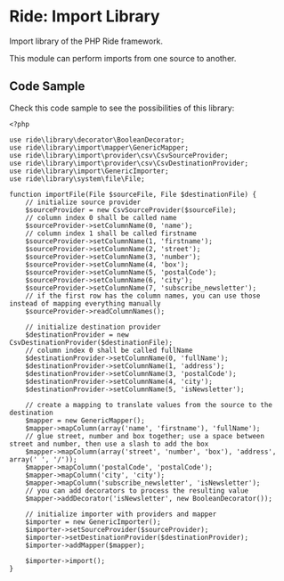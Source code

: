 # Ride: Import Library

Import library of the PHP Ride framework.

This module can perform imports from one source to another.

## Code Sample

Check this code sample to see the possibilities of this library:

    <?php

    use ride\library\decorator\BooleanDecorator;
    use ride\library\import\mapper\GenericMapper;
    use ride\library\import\provider\csv\CsvSourceProvider;
    use ride\library\import\provider\csv\CsvDestinationProvider;
    use ride\library\import\GenericImporter;
    use ride\library\system\file\File;

    function importFile(File $sourceFile, File $destinationFile) {
        // initialize source provider
        $sourceProvider = new CsvSourceProvider($sourceFile);
        // column index 0 shall be called name
        $sourceProvider->setColumnName(0, 'name');
        // column index 1 shall be called firstname
        $sourceProvider->setColumnName(1, 'firstname');
        $sourceProvider->setColumnName(2, 'street');
        $sourceProvider->setColumnName(3, 'number');
        $sourceProvider->setColumnName(4, 'box');
        $sourceProvider->setColumnName(5, 'postalCode');
        $sourceProvider->setColumnName(6, 'city');
        $sourceProvider->setColumnName(7, 'subscribe_newsletter');
        // if the first row has the column names, you can use those instead of mapping everything manually
        $sourceProvider->readColumnNames();

        // initialize destination provider
        $destinationProvider = new CsvDestinationProvider($destinationFile);
        // column index 0 shall be called fullName
        $destinationProvider->setColumnName(0, 'fullName');
        $destinationProvider->setColumnName(1, 'address');
        $destinationProvider->setColumnName(3, 'postalCode');
        $destinationProvider->setColumnName(4, 'city');
        $destinationProvider->setColumnName(5, 'isNewsletter');

        // create a mapping to translate values from the source to the destination
        $mapper = new GenericMapper();
        $mapper->mapColumn(array('name', 'firstname'), 'fullName');
        // glue street, number and box together; use a space between street and number, then use a slash to add the box
        $mapper->mapColumn(array('street', 'number', 'box'), 'address', array(' ', '/'));
        $mapper->mapColumn('postalCode', 'postalCode');
        $mapper->mapColumn('city', 'city');
        $mapper->mapColumn('subscribe_newsletter', 'isNewsletter');
        // you can add decorators to process the resulting value
        $mapper->addDecorator('isNewsletter', new BooleanDecorator());

        // initialize importer with providers and mapper
        $importer = new GenericImporter();
        $importer->setSourceProvider($sourceProvider);
        $importer->setDestinationProvider($destinationProvider);
        $importer->addMapper($mapper);

        $importer->import();
    }
